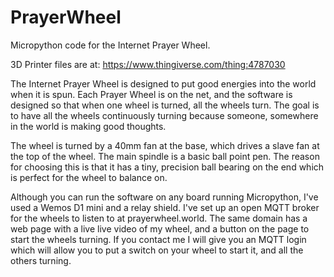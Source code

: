 # PrayerWheel
Micropython code for the Internet Prayer Wheel.

3D Printer files are at: https://www.thingiverse.com/thing:4787030

The Internet Prayer Wheel is designed to put good energies into the world when it is spun. Each Prayer Wheel is on the net, and the software is designed so that when one wheel is turned, all the wheels turn. The goal is to have all the wheels continuously turning because someone, somewhere in the world is making good thoughts.

The wheel is turned by a 40mm fan at the base, which drives a slave fan at the top of the wheel. The main spindle is a basic ball point pen. The reason for choosing this is that it has a tiny, precision ball bearing on the end which is perfect for the wheel to balance on.

Although you can run the software on any board running Micropython, I've used a Wemos D1 mini and a relay shield. I've set up an open MQTT broker for the wheels to listen to at prayerwheel.world. The same domain has a web page with a live live video of my wheel, and a button on the page to start the wheels turning. If you contact me I will give you an MQTT login which will allow you to put a switch on your wheel to start it, and all the others turning.


